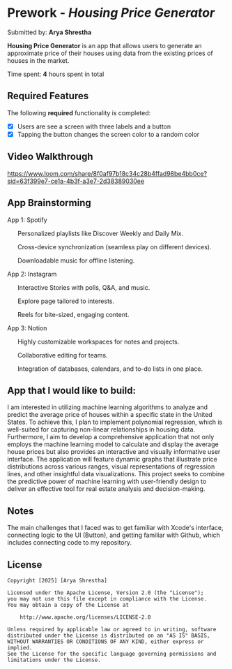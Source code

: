 # Prework - *Housing Price Generator*

Submitted by: **Arya Shrestha**

**Housing Price Generator** is an app that allows users to generate an approximate price of their houses using data from the existing prices of houses in the market.

Time spent: **4** hours spent in total

## Required Features

The following **required** functionality is completed:

- [x] Users are see a screen with three labels and a button
- [x] Tapping the button changes the screen color to a random color
 
## Video Walkthrough

https://www.loom.com/share/8f0af97b18c34c28b4ffad98be4bb0ce?sid=63f399e7-ce1a-4b3f-a3e7-2d38389030ee


## App Brainstorming

App 1: Spotify

<ul>Personalized playlists like Discover Weekly and Daily Mix.</ul>
<ul>Cross-device synchronization (seamless play on different devices).</ul>
<ul>Downloadable music for offline listening.</ul>

App 2: Instagram

<ul>Interactive Stories with polls, Q&A, and music.</ul>
<ul>Explore page tailored to interests.</ul>
<ul>Reels for bite-sized, engaging content.</ul>

App 3: Notion

<ul>Highly customizable workspaces for notes and projects.</ul>
<ul>Collaborative editing for teams.</ul>
<ul>Integration of databases, calendars, and to-do lists in one place.</ul>


## App that I would like to build: 

I am interested in utilizing machine learning algorithms to analyze and predict the average price of houses within a specific state in the United States. To achieve this, I plan to implement polynomial regression, which is well-suited for capturing non-linear relationships in housing data. Furthermore, I aim to develop a comprehensive application that not only employs the machine learning model to calculate and display the average house prices but also provides an interactive and visually informative user interface. The application will feature dynamic graphs that illustrate price distributions across various ranges, visual representations of regression lines, and other insightful data visualizations. This project seeks to combine the predictive power of machine learning with user-friendly design to deliver an effective tool for real estate analysis and decision-making.
## Notes

The main challenges that I faced was to get familiar with Xcode's interface, connecting logic to the UI (Button), and getting familiar with Github, which includes connecting code to my repository.
## License

    Copyright [2025] [Arya Shrestha]

    Licensed under the Apache License, Version 2.0 (the "License");
    you may not use this file except in compliance with the License.
    You may obtain a copy of the License at

        http://www.apache.org/licenses/LICENSE-2.0

    Unless required by applicable law or agreed to in writing, software
    distributed under the License is distributed on an "AS IS" BASIS,
    WITHOUT WARRANTIES OR CONDITIONS OF ANY KIND, either express or implied.
    See the License for the specific language governing permissions and
    limitations under the License.
